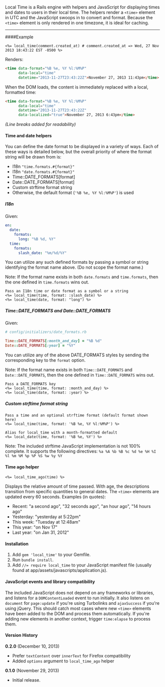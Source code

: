 Local Time is a Rails engine with helpers and JavaScript for displaying times and dates to users in their local time. The helpers render a `<time>` element in UTC and the JavaScript swoops in to convert and format. Because the `<time>` element is only rendered in one timezone, it is ideal for caching.

---

####Example

```erb
<%= local_time(comment.created_at) # comment.created_at => Wed, 27 Nov 2013 18:43:22 EST -0500 %>
```

Renders:

```html
<time data-format="%B %e, %Y %l:%M%P"
      data-local="time"
      datetime="2013-11-27T23:43:22Z">November 27, 2013 11:43pm</time>
```

When the DOM loads, the content is immediately replaced with a local, formatted time:

```html
<time data-format="%B %e, %Y %l:%M%P"
      data-local="time"
      datetime="2013-11-27T23:43:22Z"
      data-localized="true">November 27, 2013 6:43pm</time>
```

*(Line breaks added for readability)*

#### Time and date helpers

You can define the date format to be displayed in a variety of ways. Each of these ways is detailed below, but the overall priority of where the format string will be drawn from is:

* I18n `"time.formats.#{format}"`
* I18n `"date.formats.#{format}"`
* Time::DATE_FORMATS[format]
* Date::DATE_FORMATS[format]
* Custom strftime format string
* Otherwise, the default format (`'%B %e, %Y %l:%M%P'`) is used

##### I18n

Given:

```yml
en:
  date:
    formats:
      long: "%B %d, %Y"
  time:
    formats:
      slash_date: "%m/%d/%Y"
```

You can utilize any such defined formats by passing a symbol or string identifying the format name above. (Do not scope the format name.)

Note: If the format name exists in both `date.formats` and `time.formats`, then the one defined in `time.formats` wins out.

```erb
Pass an I18n time or date format as a symbol or a string
<%= local_time(time, format: :slash_date) %>
<%= local_time(date, format: "long") %>
```

##### Time::DATE_FORMATS and Date::DATE_FORMATS

Given:

```ruby
# config/initializers/date_formats.rb

Time::DATE_FORMATS[:month_and_day] = "%B %d"
Date::DATE_FORMATS[:year] = "%Y"
```

You can utilize any of the above DATE_FORMATS styles by sending the corresponding key to the `format` option.

Note: If the format name exists in both `Time::DATE_FORMATS` and `Date::DATE_FORMATS`, then the one defined in `Time::DATE_FORMATS` wins out.

```erb
Pass a DATE_FORMATS key
<%= local_time(time, format: :month_and_day) %>
<%= local_time(date, format: :year) %>
```

##### Custom strftime format string

```erb
Pass a time and an optional strftime format (default format shown here)
<%= local_time(time, format: '%B %e, %Y %l:%M%P') %>

Alias for local_time with a month-formatted default
<%= local_date(time, format: '%B %e, %Y') %>
```

Note: The included strftime JavaScript implementation is not 100% complete. It supports the following directives: `%a %A %b %B %c %d %e %H %I %l %m %M %p %P %S %w %y %Y`

#### Time ago helper

```erb
<%= local_time_ago(time) %>
```

Displays the relative amount of time passed. With age, the descriptions transition from specific quantities to general dates. The `<time>` elements are updated every 60 seconds. Examples (in quotes):

* Recent: "a second ago", "32 seconds ago", "an hour ago", "14 hours ago"
* Yesterday: "yesterday at 5:22pm"
* This week: "Tuesday at 12:48am"
* This year: "on Nov 17"
* Last year: "on Jan 31, 2012"

#### Installation

1. Add `gem 'local_time'` to your Gemfile.
2. Run `bundle install`.
3. Add `//= require local_time` to your JavaScript manifest file (usually found at app/assets/javascripts/application.js).

#### JavaScript events and library compatibility

The included JavaScript does not depend on any frameworks or libraries, and listens for a `DOMContentLoaded` event to run initially. It also listens on `document` for `page:update` if you're using Turbolinks and `ajaxSuccess` if you're using jQuery. This should catch most cases where new `<time>` elements have been added to the DOM and process them automatically. If you're adding new elements in another context, trigger `time:elapse` to process them.

#### Version History

**0.2.0** (December 10, 2013)

* Prefer `textContent` over `innerText` for Firefox compatibility
* Added `options` argument to `local_time_ago` helper

**0.1.0** (November 29, 2013)

* Initial release.
